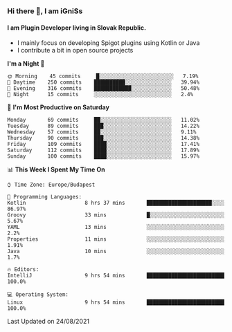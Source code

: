 ### Hi there 👋, I am iGniSs

#### I am Plugin Developer living in Slovak Republic.
- I mainly focus on developing Spigot plugins using Kotlin or Java
- I contribute a bit in open source projects

<!--START_SECTION:waka-->
**I'm a Night 🦉** 

```text
🌞 Morning    45 commits     █░░░░░░░░░░░░░░░░░░░░░░░░   7.19% 
🌆 Daytime    250 commits    ██████████░░░░░░░░░░░░░░░   39.94% 
🌃 Evening    316 commits    ████████████░░░░░░░░░░░░░   50.48% 
🌙 Night      15 commits     ░░░░░░░░░░░░░░░░░░░░░░░░░   2.4%

```
📅 **I'm Most Productive on Saturday** 

```text
Monday       69 commits     ██░░░░░░░░░░░░░░░░░░░░░░░   11.02% 
Tuesday      89 commits     ███░░░░░░░░░░░░░░░░░░░░░░   14.22% 
Wednesday    57 commits     ██░░░░░░░░░░░░░░░░░░░░░░░   9.11% 
Thursday     90 commits     ███░░░░░░░░░░░░░░░░░░░░░░   14.38% 
Friday       109 commits    ████░░░░░░░░░░░░░░░░░░░░░   17.41% 
Saturday     112 commits    ████░░░░░░░░░░░░░░░░░░░░░   17.89% 
Sunday       100 commits    ████░░░░░░░░░░░░░░░░░░░░░   15.97%

```


📊 **This Week I Spent My Time On** 

```text
⌚︎ Time Zone: Europe/Budapest

💬 Programming Languages: 
Kotlin                   8 hrs 37 mins       █████████████████████░░░░   86.97% 
Groovy                   33 mins             █░░░░░░░░░░░░░░░░░░░░░░░░   5.67% 
YAML                     13 mins             ░░░░░░░░░░░░░░░░░░░░░░░░░   2.2% 
Properties               11 mins             ░░░░░░░░░░░░░░░░░░░░░░░░░   1.91% 
Java                     10 mins             ░░░░░░░░░░░░░░░░░░░░░░░░░   1.7%

🔥 Editors: 
IntelliJ                 9 hrs 54 mins       █████████████████████████   100.0%

💻 Operating System: 
Linux                    9 hrs 54 mins       █████████████████████████   100.0%

```


 Last Updated on 24/08/2021
<!--END_SECTION:waka-->